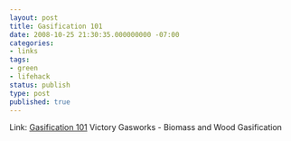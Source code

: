 ```yaml
---
layout: post
title: Gasification 101
date: 2008-10-25 21:30:35.000000000 -07:00
categories:
- links
tags:
- green
- lifehack
status: publish
type: post
published: true
---
```

Link: <a href="http://www.wood-gasification.com/page/page/show?id=2209188%3APage%3A1943">Gasification 101</a>
Victory Gasworks - Biomass and Wood Gasification
